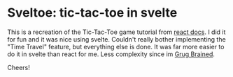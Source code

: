 # Sveltoe: tic-tac-toe in svelte
This is a recreation of the Tic-Tac-Toe game tutorial from [react docs](https://react.dev/learn/tutorial-tic-tac-toe). I did it for fun and it was nice using svelte. Couldn't really bother implementing the "Time Travel" feature, but everything else is done. It was far more easier to do it in svelte than react for me. Less complexity since im [Grug Brained](https://grugbrain.dev/).

Cheers!
